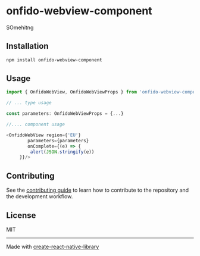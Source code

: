 # onfido-webview-component

SOmehitng

## Installation

```sh
npm install onfido-webview-component
```

## Usage

```js
import { OnfidoWebView, OnfidoWebViewProps } from 'onfido-webview-component';

// ... type usage

const parameters: OnfidoWebViewProps = {...}

//.... component usage

<OnfidoWebView region={'EU'}  
        parameters={parameters} 
        onComplete={(e) => {
         alert(JSON.stringify(e))
     }}/>

```

## Contributing

See the [contributing guide](CONTRIBUTING.md) to learn how to contribute to the repository and the development workflow.

## License

MIT

---

Made with [create-react-native-library](https://github.com/callstack/react-native-builder-bob)
